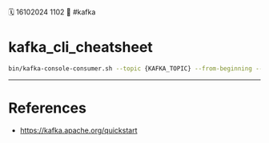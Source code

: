 🗓️ 16102024 1102
📎 #kafka

# kafka_cli_cheatsheet

```bash
bin/kafka-console-consumer.sh --topic {KAFKA_TOPIC} --from-beginning --bootstrap-server kafka:9092
```

---

# References
- https://kafka.apache.org/quickstart